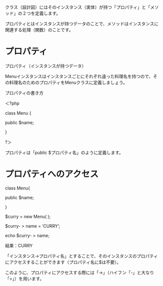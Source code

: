 クラス（設計図）にはそのインスタンス（実体）が持つ「プロパティ」と「メソッド」の２つを定義します。

プロパティとはインスタンスが持つデータのことで、メソッドはインスタンスに関連する処理（関数）のことです。

# プロパティ

プロパティ（インスタンスが持つデータ）

Menuインスタンスはインスタンスごとにそれぞれ違った料理名を持つので、その料理名のためのプロパティをMenuクラスに定義しましょう。

プロパティの書き方

＜?php

class Menu {

public $name;

}

?＞

プロパティは「public $プロパティ名」のように定義します。

# プロパティへのアクセス

class Menu{

public $name;

}

$curry = new Menu( );

$curry- > name = ‘CURRY’;

echo $curry- > name;

結果：CURRY

「インスタンス->プロパティ名」とすることで、そのインスタンスのプロパティにアクセスすることができます（プロパティ名に$は不要）。

このように、プロパティにアクセスする際には「->」（ハイフン「-」と大なり「>」）を用います。
